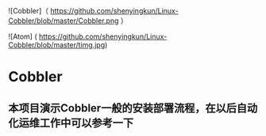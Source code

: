 
![Cobbler]（ https://github.com/shenyingkun/Linux-Cobbler/blob/master/Cobbler.png ）

![Atom] ( https://github.com/shenyingkun/Linux-Cobbler/blob/master/timg.jpg)
# Cobbler
## 本项目演示Cobbler一般的安装部署流程，在以后自动化运维工作中可以参考一下 
